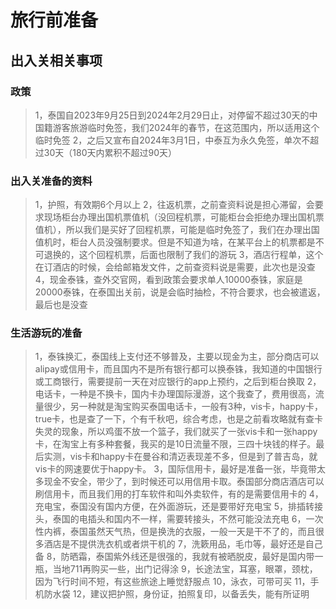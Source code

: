 # 旅行前准备

## 出入关相关事项

### 政策
>1，泰国自2023年9月25日到2024年2月29日止，对停留不超过30天的中国籍游客旅游临时免签，我们2024年的春节，在这范围内，所以适用这个临时免签
>2，之后又宣布自2024年3月1日，中泰互为永久免签，单次不超过30天（180天内累积不超过90天）

### 出入关准备的资料
>1，护照，有效期6个月以上
>2，往返机票，之前查资料说是担心滞留，会要求现场柜台办理出国机票值机（没回程机票，可能柜台会拒绝办理出国机票值机），所以我们是买好了回程机票，可能是临时免签了，我们在办理出国值机时，柜台人员没强制要求。但是不知道为啥，在某平台上的机票都是不可退换的，这个回程机票，后面也限制了我们的游玩
>3，酒店行程单，这个在订酒店的时候，会给邮箱发文件，之前查资料说是需要，此次也是没查
>4，现金泰铢，查外交官网，看到政策会要求单人10000泰铢，家庭是20000泰铢，在泰国出关前，说是会临时抽检，不符合要求，也会被遣返，最后也是没查

### 生活游玩的准备
>1，泰铢换汇，泰国线上支付还不够普及，主要以现金为主，部分商店可以alipay或信用卡，而且国内不是所有银行都可以换泰铢，我知道的中国银行或工商银行，需要提前一天在对应银行的app上预约，之后到柜台换取
>2，电话卡，一种是不换卡，国内卡办理国际漫游，这个我查了，费用很高，流量很少，另一种就是淘宝购买泰国电话卡，一般有3种，vis卡，happy卡，true卡，也是查了一下，个有千秋吧，综合考虑，也是之前看攻略就有查卡失灵的现象，所以鸡蛋不放一个篮子，我们就买了一张vis卡和一张happy卡，在淘宝上有多种套餐，我买的是10日流量不限，三四十块钱的样子。最后实测，vis卡和happy卡在曼谷和清迈表现差不多，但是到了普吉岛，就vis卡的网速要优于happy卡。
>3，国际信用卡，最好是准备一张，毕竟带太多现金不安全，带少了，到时候还可以用信用卡取。泰国部分商店酒店可以刷信用卡，而且我们用的打车软件和叫外卖软件，有的是需要信用卡的
>4，充电宝，泰国没有国内方便，在外面游玩，还是要带好充电宝
>5，排插转接头，泰国的电插头和国内不一样，需要转接头，不然可能没法充电
>6，一次性内裤，泰国虽然天气热，但是换洗的衣服，一般一天是干不了的，而且很多酒店是不提供洗衣机或者烘干机的
>7，洗簌用品，毛巾等，最好还是自己备
>8，防晒霜，泰国紫外线还是很强的，我就有被晒脱皮，最好是国内带一瓶，当地711再购买一些，出门记得涂
>9，长途法宝，耳塞，眼罩，颈枕，因为飞行时间不短，有这些旅途上睡觉舒服点
>10，泳衣，可带可买
>11，手机防水袋
>12，建议把护照，身份证，拍照复印，以备丢失，能有所证明



